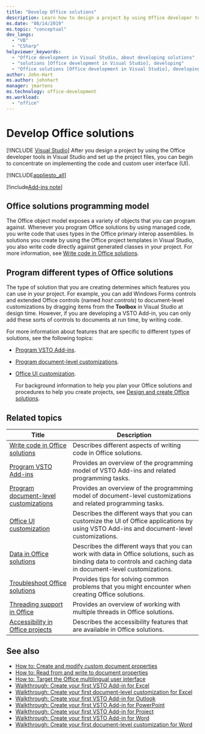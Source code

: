 ```yaml
---
title: "Develop Office solutions"
description: Learn how to design a project by using Office developer tools in Visual Studio. Also learn how to begin implementing the code and custom user interface (UI).
ms.date: "08/14/2019"
ms.topic: "conceptual"
dev_langs:
  - "VB"
  - "CSharp"
helpviewer_keywords:
  - "Office development in Visual Studio, about developing solutions"
  - "solutions [Office development in Visual Studio], developing"
  - "Office solutions [Office development in Visual Studio], developing"
author: John-Hart
ms.author: johnhart
manager: jmartens
ms.technology: office-development
ms.workload:
  - "office"
---
```

# Develop Office solutions

 [!INCLUDE [Visual Studio](~/includes/applies-to-version/vs-windows-only.md)]
  After you design a project by using the Office developer tools in Visual Studio and set up the project files, you can begin to concentrate on implementing the code and custom user interface (UI).

 [!INCLUDE[appliesto_all](../vsto/includes/appliesto-all-md.md)]

[!include[Add-ins note](includes/addinsnote.md)]

## Office solutions programming model
 The Office object model exposes a variety of objects that you can program against. Whenever you program Office solutions by using managed code, you write code that uses types in the Office primary interop assemblies. In solutions you create by using the Office project templates in Visual Studio, you also write code directly against generated classes in your project. For more information, see [Write code in Office solutions](../vsto/writing-code-in-office-solutions.md).

## Program different types of Office solutions
 The type of solution that you are creating determines which features you can use in your project. For example, you can add Windows Forms controls and extended Office controls (named *host controls*) to document-level customizations by dragging items from the **Toolbox** in Visual Studio at design time. However, if you are developing a VSTO Add-in, you can only add these sorts of controls to documents at run time, by writing code.

 For more information about features that are specific to different types of solutions, see the following topics:

- [Program VSTO Add-ins](../vsto/programming-vsto-add-ins.md).

- [Program document-level customizations](../vsto/programming-document-level-customizations.md).

- [Office UI customization](../vsto/office-ui-customization.md).

  For background information to help you plan your Office solutions and procedures to help you create projects, see [Design and create Office solutions](../vsto/designing-and-creating-office-solutions.md).

## Related topics

|Title|Description|
|-----------|-----------------|
|[Write code in Office solutions](../vsto/writing-code-in-office-solutions.md)|Describes different aspects of writing code in Office solutions.|
|[Program VSTO Add-ins](../vsto/programming-vsto-add-ins.md)|Provides an overview of the programming model of VSTO Add-ins and related programming tasks.|
|[Program document-level customizations](../vsto/programming-document-level-customizations.md)|Provides an overview of the programming model of document-level customizations and related programming tasks.|
|[Office UI customization](../vsto/office-ui-customization.md)|Describes the different ways that you can customize the UI of Office applications by using VSTO Add-ins and document-level customizations.|
|[Data in Office solutions](../vsto/data-in-office-solutions.md)|Describes the different ways that you can work with data in Office solutions, such as binding data to controls and caching data in document-level customizations.|
|[Troubleshoot Office solutions](../vsto/troubleshooting-office-solutions.md)|Provides tips for solving common problems that you might encounter when creating Office solutions.|
|[Threading support in Office](../vsto/threading-support-in-office.md)|Provides an overview of working with multiple threads in Office solutions.|
|[Accessibility in Office projects](../vsto/accessibility-in-office-projects.md)|Describes the accessibility features that are available in Office solutions.|

## See also
- [How to: Create and modify custom document properties](../vsto/how-to-create-and-modify-custom-document-properties.md)
- [How to: Read from and write to document properties](../vsto/how-to-read-from-and-write-to-document-properties.md)
- [How to: Target the Office multilingual user interface](../vsto/how-to-target-the-office-multilingual-user-interface.md)
- [Walkthrough: Create your first VSTO Add-in for Excel](../vsto/walkthrough-creating-your-first-vsto-add-in-for-excel.md)
- [Walkthrough: Create your first document-level customization for Excel](../vsto/walkthrough-creating-your-first-document-level-customization-for-excel.md)
- [Walkthrough: Create your first VSTO Add-in for Outlook](../vsto/walkthrough-creating-your-first-vsto-add-in-for-outlook.md)
- [Walkthrough: Create your first VSTO Add-in for PowerPoint](../vsto/walkthrough-creating-your-first-vsto-add-in-for-powerpoint.md)
- [Walkthrough: Create your first VSTO Add-in for Project](../vsto/walkthrough-creating-your-first-vsto-add-in-for-project.md)
- [Walkthrough: Create your first VSTO Add-in for Word](../vsto/walkthrough-creating-your-first-vsto-add-in-for-word.md)
- [Walkthrough: Create your first document-level customization for Word](../vsto/walkthrough-creating-your-first-document-level-customization-for-word.md)
